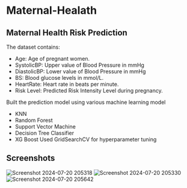 # Maternal-Healath

## Maternal Health Risk Prediction

The dataset contains:

- Age: Age of pregnant women.
- SystolicBP: Upper value of Blood Pressure in mmHg
- DiastolicBP: Lower value of Blood Pressure in mmHg
- BS: Blood glucose levels in mmol/L.
- HeartRate: Heart rate in beats per minute.
- Risk Level: Predicted Risk Intensity Level during pregnancy.

Built the prediction model using various machine learning model

- KNN
- Random Forest
- Support Vector Machine
- Decision Tree Classifier
- XG Boost
Used GridSearchCV for hyperparameter tuning

## Screenshots

![Screenshot 2024-07-20 205318](https://github.com/user-attachments/assets/b4d1d636-f0c9-4059-8dd6-399dc329bfc9)
![Screenshot 2024-07-20 205330](https://github.com/user-attachments/assets/0383d270-4a4a-4c5f-b596-bb2774826f7a)
![Screenshot 2024-07-20 205642](https://github.com/user-attachments/assets/9ec4592a-71a4-4514-9c11-8da875967cc0)